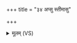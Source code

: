 +++
title = "३४ अप्सु स्तीमासु"

+++
<details><summary>मूलम् (VS)</summary>

अ॒प्सु स्ती॒मासु॑ वृ॒द्धासु॒ शरी॑रमन्त॒रा हि॒तम्।  
तस्मि॒ञ्छवोऽध्य॑न्त॒रा तस्मा॒च्छवोऽध्यु॑च्यते ॥
</details>